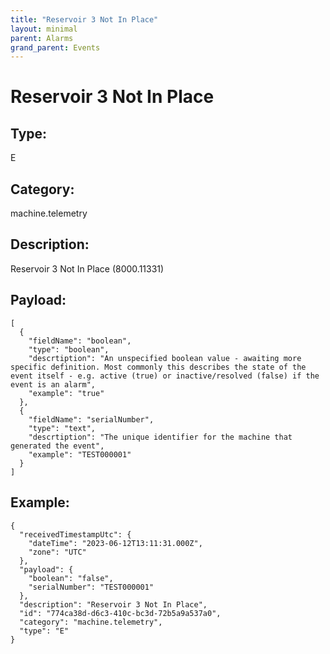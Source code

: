 ```yaml
---
title: "Reservoir 3 Not In Place"
layout: minimal
parent: Alarms
grand_parent: Events
---
```


# Reservoir 3 Not In Place

## Type:

E

## Category:

machine.telemetry

## Description: 

Reservoir 3 Not In Place (8000.11331)

## Payload:

```
[
  {
    "fieldName": "boolean",
    "type": "boolean",
    "descrtiption": "An unspecified boolean value - awaiting more specific definition. Most commonly this describes the state of the event itself - e.g. active (true) or inactive/resolved (false) if the event is an alarm",
    "example": "true"
  },
  {
    "fieldName": "serialNumber",
    "type": "text",
    "descrtiption": "The unique identifier for the machine that generated the event",
    "example": "TEST000001"
  }
]
```

## Example:

```
{
  "receivedTimestampUtc": {
    "dateTime": "2023-06-12T13:11:31.000Z",
    "zone": "UTC"
  },
  "payload": {
    "boolean": "false",
    "serialNumber": "TEST000001"
  },
  "description": "Reservoir 3 Not In Place",
  "id": "774ca38d-d6c3-410c-bc3d-72b5a9a537a0",
  "category": "machine.telemetry",
  "type": "E"
}
```

